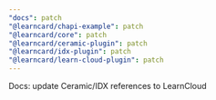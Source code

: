 ```yaml
---
"docs": patch
"@learncard/chapi-example": patch
"@learncard/core": patch
"@learncard/ceramic-plugin": patch
"@learncard/idx-plugin": patch
"@learncard/learn-cloud-plugin": patch
---
```


Docs: update Ceramic/IDX references to LearnCloud
